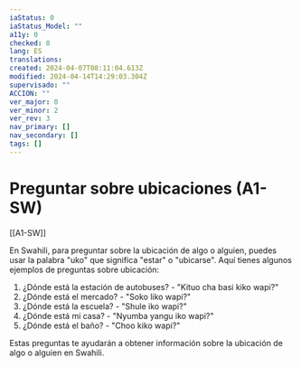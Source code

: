 ```yaml
---
iaStatus: 0
iaStatus_Model: ""
a11y: 0
checked: 0
lang: ES
translations: 
created: 2024-04-07T08:11:04.613Z
modified: 2024-04-14T14:29:03.304Z
supervisado: ""
ACCION: ""
ver_major: 0
ver_minor: 2
ver_rev: 3
nav_primary: []
nav_secondary: []
tags: []
---
```

# Preguntar sobre ubicaciones (A1-SW)

[[A1-SW]]

En Swahili, para preguntar sobre la ubicación de algo o alguien, puedes usar la palabra "uko" que significa "estar" o "ubicarse". Aquí tienes algunos ejemplos de preguntas sobre ubicación:

1. ¿Dónde está la estación de autobuses? - "Kituo cha basi kiko wapi?"
2. ¿Dónde está el mercado? - "Soko liko wapi?"
3. ¿Dónde está la escuela? - "Shule iko wapi?"
4. ¿Dónde está mi casa? - "Nyumba yangu iko wapi?"
5. ¿Dónde está el baño? - "Choo kiko wapi?"

Estas preguntas te ayudarán a obtener información sobre la ubicación de algo o alguien en Swahili.

